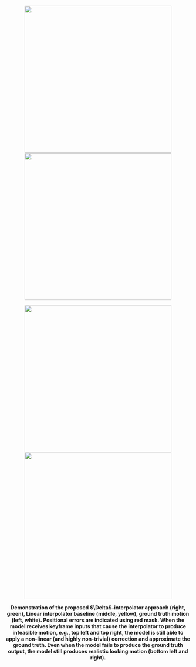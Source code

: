 <p align="center">
  <img width="400"  src=./fig/prone_spin_success.gif \> 
  <img width="400"  src=./walk_spin_success.gif \>
</p>
<p align="center">
  <img width="400"  src=./aiming_fail.gif \> 
  <img width="400"  src=./jumps_fail.gif \>
</p>

<figcaption align = "center"><b>Demonstration of the proposed $\Delta$-interpolator approach (right, green), Linear interpolator baseline (middle, yellow), ground truth motion (left, white). Positional errors are indicated using red mask. When the model receives keyframe inputs that cause the interpolator to produce infeasible motion, e.g., top left and top right, the model is still able to apply a non-linear (and highly non-trivial) correction and approximate the ground truth. Even when the model fails to produce the ground truth output, the model still produces realistic looking motion (bottom left and right). </b></figcaption>
